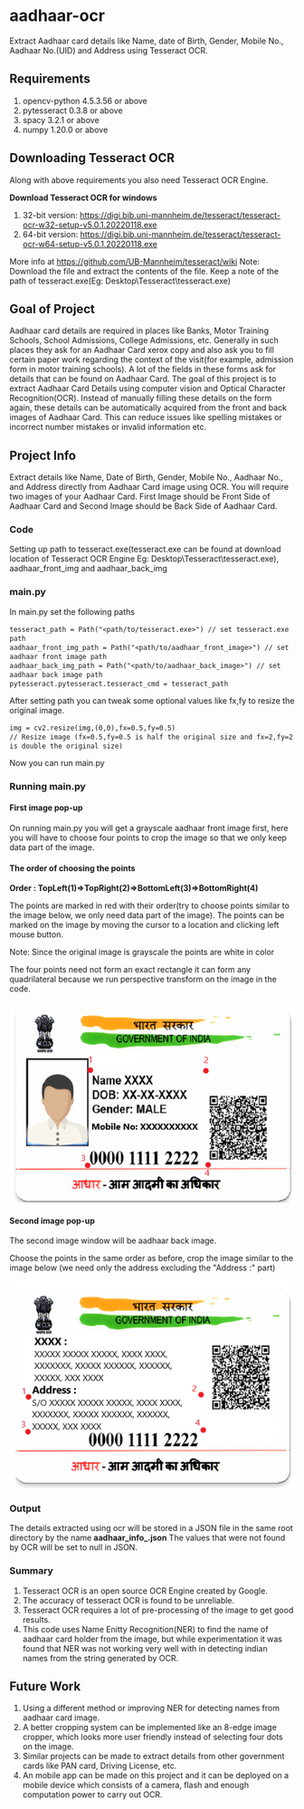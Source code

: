 # **aadhaar-ocr**
Extract Aadhaar card details like Name, date of Birth, Gender, Mobile No., Aadhaar No.(UID) and Address using Tesseract OCR.

## Requirements
1) opencv-python 4.5.3.56 or above
2) pytesseract 0.3.8 or above
3) spacy 3.2.1 or above
4) numpy 1.20.0 or above

## **Downloading Tesseract OCR**
Along with above requirements you also need Tesseract OCR Engine.

**Download Tesseract OCR for windows**
1) 32-bit version:
   https://digi.bib.uni-mannheim.de/tesseract/tesseract-ocr-w32-setup-v5.0.1.20220118.exe
2) 64-bit version:
   https://digi.bib.uni-mannheim.de/tesseract/tesseract-ocr-w64-setup-v5.0.1.20220118.exe

More info at https://github.com/UB-Mannheim/tesseract/wiki
Note: Download the file and extract the contents of the file. Keep a note of the path of tesseract.exe(Eg: Desktop\Tesseract\tesseract.exe)

## **Goal of Project**
Aadhaar card details are required in places like Banks, Motor Training Schools, School Admissions, College Admissions, etc. Generally in such places they ask for an Aadhaar Card xerox copy and also ask you to fill certain paper work regarding the context of the visit(for example, admission form in motor training schools). A lot of the fields in these forms ask for details that can be found on Aadhaar Card. The goal of this project is to extract Aadhaar Card Details using computer vision and Optical Character Recognition(OCR). Instead of manually filling these details on the form again, these details can be automatically acquired from the front and back images of Aadhaar Card. This can reduce issues like spelling mistakes or incorrect number mistakes or invalid information etc. 

## **Project Info**

Extract details like Name, Date of Birth, Gender, Mobile No., Aadhaar No., and Address directly from Aadhaar Card image using OCR. You will require two images of your Aadhaar Card. First Image should be Front Side of Aadhaar Card and Second Image should be Back Side of Aadhaar Card.

### **Code**

Setting up path to tesseract.exe(tesseract.exe can be found at download location of Tesseract OCR Engine Eg: Desktop\Tesseract\tesseract.exe),
aadhaar_front_img and aadhaar_back_img

### **main.py**
In main.py set the following paths
```
tesseract_path = Path("<path/to/tesseract.exe>") // set tesseract.exe path
aadhaar_front_img_path = Path("<path/to/aadhaar_front_image>") // set aadhaar front image path
aadhaar_back_img_path = Path("<path/to/aadhaar_back_image>") // set aadhaar back image path
pytesseract.pytesseract.tesseract_cmd = tesseract_path
```
After setting path you can tweak some optional values like fx,fy to resize the original image.
```
img = cv2.resize(img,(0,0),fx=0.5,fy=0.5)
// Resize image (fx=0.5,fy=0.5 is half the original size and fx=2,fy=2 is double the original size)
```
Now you can run main.py

### **Running main.py**
 
#### **First image pop-up**

On running main.py you will get a grayscale aadhaar front image first, here you will have to choose four points to crop the image so 
that we only keep data part of the image.

#### **The order of choosing the points**

**Order : TopLeft(1)=>TopRight(2)=>BottomLeft(3)=>BottomRight(4)**

The points are marked in red with their order(try to choose points similar to the image below, we only need data part of the image).
The points can be marked on the image by moving the cursor to a location and clicking left mouse button.

Note: Since the original image is grayscale the points are white in color

The four points need not form an exact rectangle it can form any quadrilateral because we run perspective transform on the image in the code.

![alt text](https://github.com/wasdac9/aadhaar-ocr/blob/main/aadhaar_front_example.png)

#### **Second image pop-up**

The second image window will be aadhaar back image.

Choose the points in the same order as before, crop the image similar to the image below (we need only the address excluding the "Address :" part)

![alt text](https://github.com/wasdac9/aadhaar-ocr/blob/main/aadhaar_back_example.png)

### **Output**
The details extracted using ocr will be stored in a JSON file in the same root directory by the name **aadhaar_info_<time>.json**
The values that were not found by OCR  will be set to null in JSON.

   
### **Summary**
1) Tesseract OCR is an open source OCR Engine created by Google.
2) The accuracy of tesseract OCR is found to be unreliable.
3) Tesseract OCR requires a lot of pre-processing of the image to get good results.
4) This code uses Name Enitty Recognition(NER) to find the name of aadhaar card holder from the image, but while experimentation it was found that NER was not working very well with in detecting indian names from the string generated by OCR.

## **Future Work**
1) Using a different method or improving NER for detecting names from aadhaar card image.
2) A better cropping system can be implemented like an 8-edge image cropper, which looks more user friendly instead of selecting four dots on the image.
3) Similar projects can be made to extract details from other government cards like PAN card, Driving License, etc.
4) An mobile app can be made on this project and it can be deployed on a mobile device which consists of a camera, flash and enough computation power to carry out OCR. 
   
   
   
